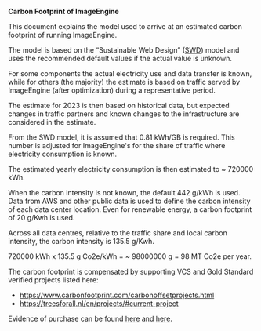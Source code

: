**Carbon Footprint of ImageEngine**

This document explains the model used to arrive at an estimated carbon footprint of running ImageEngine.

The model is based on the “Sustainable Web Design” ([SWD](https://sustainablewebdesign.org/calculating-digital-emissions/)) model and uses the recommended default values if the actual value is unknown.

For some components the actual electricity use and data transfer is known, while for others (the majority) the estimate is based on traffic served by ImageEngine (after optimization) during a representative period. 

The estimate for 2023 is then based on historical data, but expected changes in traffic partners and known changes to the infrastructure are considered in the estimate.

From the SWD model, it is assumed that  0.81 kWh/GB is required. This number is adjusted for ImageEngine's for the share of traffic where electricity consumption is known.

The estimated yearly electricity consumption is then estimated to ~ 720000 kWh.

When the carbon intensity is not known, the default 442 g/kWh is used. Data from AWS and other public data is used to define the carbon intensity of each data center location. Even for renewable energy, a carbon footprint of 20 g/Kwh is used.

Across all data centres, relative to the traffic share and local carbon intensity, the carbon intensity is 135.5 g/Kwh.

720000 kWh x 135.5 g Co2e/kWh = ~ 98000000 g = 98 MT Co2e per year.

The carbon footprint is compensated by supporting VCS and Gold Standard verified projects listed here:

* https://www.carbonfootprint.com/carbonoffsetprojects.html
* https://treesforall.nl/en/projects/#current-project 

Evidence of purchase can be found [here](https://github.com/imgeng/sustainability/blob/main/2023/certificate%20(1).pdf) and [here](https://github.com/imgeng/sustainability/blob/main/2023/voucher-6TNOIOPY-tpus-717709.pdf).
